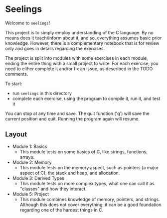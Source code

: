 # Seelings

Welcome to `seelings`!

This project is to simply employ understanding of the C language. By no means does it teach/inform about it, and so, everything assumes basic prior knowledge.
However, there is a complementary notebook that is for review only and goes in details regarding the exercises.

The project is split into modules with some exercises in each module, ending the entire thing with a small project to write.
For each exercise, you need to either complete it and/or fix an issue, as described in the TODO comments.

To start:
- run `seelings` in this directory
- complete each exercise, using the program to compile it, run it, and test it

You can stop at any time and save. The quit function ('q') will save the current position and quit. Running the program again will resume.

## Layout

- Module 1: Basics
  - This module tests on some basics of C, like strings, functions, arrays.
- Module 2: Memory
  - This module tests on the memory aspect, such as pointers (a major aspect of C), the stack and heap, and allocation.
- Module 3: Derived Types
  - This module tests on more complex types, what one can call it as "classes" and how they interact.
- Module 5: Project
  - This module combines knowledge of memory, pointers, and strings. Although this does not cover everything, it can be a good foundation regarding one of the hardest things in C.
